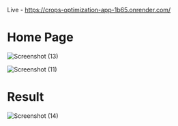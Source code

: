 Live - https://crops-optimization-app-1b65.onrender.com/

# Home Page 
![Screenshot (13)](https://github.com/Premkumar9799817360/crops-optimization/assets/83695512/333923dd-7aac-435c-97c9-05ffdf90205e)

![Screenshot (11)](https://github.com/Premkumar9799817360/crops-optimization/assets/83695512/ddde3653-1d96-42d7-9ed1-537fd3f9a5e4)

# Result
![Screenshot (14)](https://github.com/Premkumar9799817360/crops-optimization/assets/83695512/299a737c-3a97-4ed9-9474-3a486d3c6ac7)
